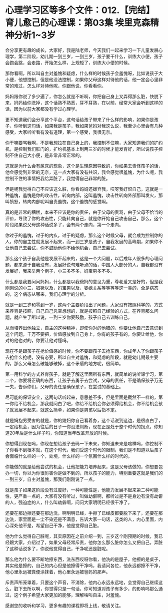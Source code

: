 # 心理学习区等多个文件：012.【完结】育儿愈己的心理课：第03集 埃里克森精神分析1~3岁

会分享更有趣的成长，大家好，我是陆老师，今天我们一起来学习一下儿童发展心理学，第二阶段，幼儿期一到三岁，一到三岁，孩子要干什么，训练大小便，孩子会跑会跳，会走路，开始怎么样，上规矩了，训练大小便的时候。

那你看啊，所以叫自主对羞愧和疑虑，什么样的时候孩子会羞愧呀，比如说孩子大小便，他想控制，但是他没法控制，如果你父母这样对待他的话，他一定会心里非常的难过，怎么样对待他呢，你跟他说，你看看你。

妈妈跟你说了多少遍了，你怎么就是不听啊，你把自己身上又弄得那么脏，快脱下来，妈妈给你洗掉，这个话熟不熟悉，耳不耳熟，在以前，经常大家会听到这样的话，因为以前大家都没有学过心理学。

更不知道我们会分享这个平台，这句话给孩子带来了什么样的影响，如果你是孩子，你听到这句话，如果我是孩子，我如果爸妈对我这么说，我至少心里会有几种感受，大家听听看有没有道理，第一个感受，我很无奈。

你干嘛要骂我啊，不是我想拉在自己身上的，我控制不住嘛，大家知道我们的扩约机，是控制我们肛门的，扩约机基本上到两三岁的时候才能发育好，所以说孩子控制不住自己大小便，是非常非常正常的。

这就是为什么会有尿床的现象，这个是生理原因导致的，你如果去责怪孩子的话，他会感觉到非常的无奈，这一点大家有没有共识，我会感觉很羞愧，为什么呢，我控制不住的事情把我给弄脏了，我觉得自己非常的脏。

但是呢我觉得自己不应该这么脏，你看妈妈还嫌弃我，哎呀我好恨自己，这就是一种羞愧，羞愧是你的攻击性，转向内部，这叫羞愧，攻击性转向外部那叫发火，那叫愤怒，转向内部呢叫自责羞愧，这个羞愧的感觉啊。

真的是非常的糟糕，本来不应该是你的责任，由于父母的责骂，由于父母不恰当的评价，导致了你的攻击性，只能转向自己，就是你开始自己攻击自己，那么，这个阶段如果说父母这种话说多了，会有两个走向，第一个走向。

你过于的羞愧，过于的内疚，过于的疑虑，那么这个时候父母，就会成为控制你的人，你的自主性就发展不起来，而一到三岁是孩子，自我发展的高峰期，如果你不让他自己去尝试，你不鼓励他你不给他机会，自己去尝试。

那么这个孩子自我他是发展不起来的，这是一个大问题，以后成年人很多的心理问题，都来源于自我没有，发展好说句难听点的话，中国人大部分的人，自我都没有发展好，我来举两个例子，小三多不多，妈宝男多不多。

什么都是我要问问妈妈，什么都是以我爸妈的意见为重，尊老爱又是好的，但是我刚刚说的小三，猖獗以及，妈宝男以及，婆媳关系等等等等这一类的，全是病态的，这个病态从哪来，我们心理学的分析。

就是一到三岁和零到一岁，这两个主要阶段出了问题，大家没有按照科学的，方式来养育是按照，自己自己凭空想想的，就是按照自己经验的方式，在养育那么问题，就产生了所以说，一到三岁你要鼓励，孩子自己去训练自己。

从而培养出他独立，自主的这种精神，即使你对的他错的，你要让他自己去意识到这个问题，千万不要把，价值感放到自己身上，你有的孩子有的，你要让给他，你对的他也对的，你要让他对懂吗。

现在不是跟孩子在抢价值感的时候，你不要跟孩子去抢东西，你成年人了你跟孩子去抢什么抢呢，没有必要，所以自主对羞愧，和疑虑的阶段，就是幼儿期最主要的，那么父母怎么破能够破掉，这个矛盾的地方呢，很简单。

第一用科学的方式养育孩子，就是了解这里面所有东西，就简单的说听课学习，第二个，你要将正确的东西，让孩子去勇于去尝试，父母的责任，不是确保孩子万无一失，告诉你们，父母的责任是确保孩子，在尝试的基础上。

尽可能的保证安全，这两句话听起来，意思差不多，但是里面是截然不一样的，第一你给不给机会，那我就问白了吧，你给不给机会你必须得给机会，你不给机会孩子就发展不起来，就这么简单，如果你是男孩以后指不定。

就是妈抱男受害的就是，你的媳妇你自己看着办，这个话说到这边，是很直白了，一定给机会，因为往后的日子一你没法判断，现在正是处于整个时代的拐点，你知道20年后是什么样子吗，你知道当年改革开放的时候。

你想得到现在吗，你现在想给孩子去码一下未来，你知道未来是啥样吗，你控制不了你看不到根本就，在这个时代，我们受这个时代的限制，我们是不知道以后孩子会面临什么样的一个，处境，什么样的一个氛围什么样的时代的。

你能做的就是给他尝试的机会，让他把能力培养起来，这是父母该做的，你想要包办一切，你以为你很厉害你是做不到的，所以孩子的能力，特别重要这就是我们的一到三岁，自主对羞愧，那我们刚刚说了一点。

就是孩子如果这阶段没有过度好，一种可能性是，他能力发展不起来第二种可能性，更严重一点的，大家有没有听过，叫做劫僻啊，都听过是不是身边有没有劫僻的人，强迫症的人，什么叫劫僻啊，问问大家明明已经很干净了。

还要在那边擦还要在那边洗，啊明明已经，手擦了已经皮都要脱下来了，还要在那边洗，家里面是一尘不染还是不满意，告诉大家一句话，这类的人，内心里面，内心深处他不是，希望自己干净，他是觉得自己脏。

他为什么觉得自己脏呢，其实原因在之前介绍一到，三岁这个刚预期的时候，我已经跟大家，介绍过了，如果父母经常斥责，他你怎么那么脏你怎么又把自己，弄脏了这种话说多了，你说他觉得自己，干净呢还是脏呢。

那么他为什么要不断地擦东西，洗东西哎呀你看，他洗的是屋子，他擦的是桌子，其实他是擦的，自己的内心但是他擦得干净吗，我请问各位，他永远都擦不干净，他心里永远被粪便涂抹着，他心里永远被爸妈的那声。

斥责声所笼罩着，只要这个声音，不消除，他内心永远永远地，会觉得自己继续这么，脏下去所以啊，你觉得只是一句话，你可知道对孩子有多少，的影响吗那么通过，这个例子希望大家更加的能够，理解啥叫自主，对羞愧。

感谢您的收听和学习，更多有趣的课程即将上线，敬请关注。